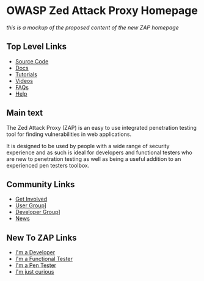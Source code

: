 # OWASP Zed Attack Proxy Homepage

_this is a mockup of the proposed content of the new ZAP homepage_

## Top Level Links
  * [Source Code](http://code.google.com/p/zaproxy/source/checkout)
  * [Docs](NewHomeDocs)
  * [Tutorials](NewHomeTutorials)
  * [Videos](NewHomeVids)
  * [FAQs](NewHomeFaq)
  * [Help](NewHomeHelp)
## Main text
The Zed Attack Proxy (ZAP) is an easy to use integrated penetration testing tool for finding vulnerabilities in web applications.

It is designed to be used by people with a wide range of security experience and as such is ideal for developers and functional testers who are new to penetration testing as well as being a useful addition to an experienced pen testers toolbox.
## Community Links
  * [Get Involved](NewHomeInvolve)
  * [User Group](http://groups.google.com/group/zaproxy-users)]
  * [Developer Group](http://groups.google.com/group/zaproxy-develop)]
  * [News](NewHomeNews)
## New To ZAP Links
  * [I'm a Developer](NewHomeNewDev)
  * [I'm a Functional Tester](NewHomeNewQA)
  * [I'm a Pen Tester](NewHomeNewPen)
  * [I'm just curious](NewHomeNewOther)
